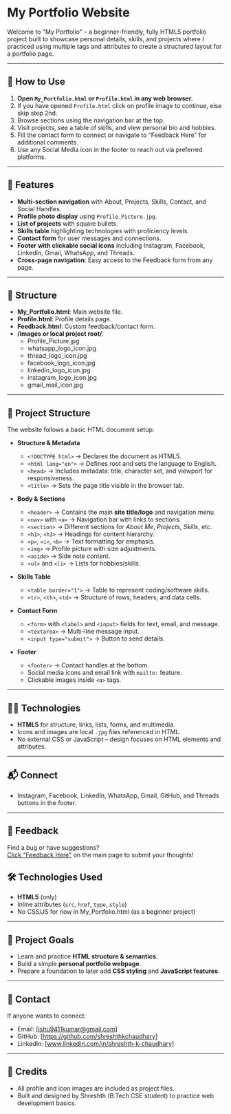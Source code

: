 # My Portfolio Website

Welcome to "My Portfolio" – a beginner-friendly, fully HTML5 portfolio project built to showcase personal details, skills, and projects where I practiced using multiple tags and attributes to create a structured layout for a portfolio page.

---

## 🚀 How to Use

1. **Open `My_Portfolio.html` or `Profile.html` in any web browser.**
2. If you have opened `Profile.html` click on profile image to continue, else skip step 2nd.
3. Browse sections using the navigation bar at the top.
4. Visit projects, see a table of skills, and view personal bio and hobbies.
5. Fill the contact form to connect or navigate to “Feedback Here” for additional comments.
6. Use any Social Media icon in the footer to reach out via preferred platforms.

---

## 🌟 Features

- **Multi-section navigation** with About, Projects, Skills, Contact, and Social Handles.
- **Profile photo display** using `Profile_Picture.jpg`.
- **List of projects** with square bullets.
- **Skills table** highlighting technologies with proficiency levels.
- **Contact form** for user messages and connections.
- **Footer with clickable social icons** including Instagram, Facebook, LinkedIn, Gmail, WhatsApp, and Threads.
- **Cross-page navigation**: Easy access to the Feedback form from any page.

---

## 📁 Structure

- **My_Portfolio.html**: Main website file.
- **Profile.html**: Profile details page.
- **Feedback.html**: Custom feedback/contact form.
- **/images or local project root/**:  
  - Profile_Picture.jpg  
  - whatsapp_logo_icon.jpg  
  - thread_logo_icon.jpg  
  - facebook_logo_icon.jpg  
  - linkedin_logo_icon.jpg  
  - instagram_logo_icon.jpg  
  - gmail_mail_icon.jpg  

---

## 📑 Project Structure  

The website follows a basic HTML document setup:  

- **Structure & Metadata**  
  - `<!DOCTYPE html>` → Declares the document as HTML5.  
  - `<html lang="en">` → Defines root and sets the language to English.  
  - `<head>` → Includes metadata: title, character set, and viewport for responsiveness.  
  - `<title>` → Sets the page title visible in the browser tab.  

- **Body & Sections**  
  - `<header>` → Contains the main **site title/logo** and navigation menu.  
  - `<nav>` with `<a>` → Navigation bar with links to sections.  
  - `<section>` → Different sections for *About Me*, *Projects*, *Skills*, etc.  
  - `<h1>`, `<h3>` → Headings for content hierarchy.  
  - `<p>`, `<i>`, `<b>` → Text formatting for emphasis.  
  - `<img>` → Profile picture with size adjustments.  
  - `<aside>` → Side note content.  
  - `<ul>` and `<li>` → Lists for hobbies/skills.  

- **Skills Table**  
  - `<table border="1">` → Table to represent coding/software skills.  
  - `<tr>`, `<th>`, `<td>` → Structure of rows, headers, and data cells.  

- **Contact Form**  
  - `<form>` with `<label>` and `<input>` fields for text, email, and message.  
  - `<textarea>` → Multi-line message input.  
  - `<input type="submit">` → Button to send details.  

- **Footer**  
  - `<footer>` → Contact handles at the bottom.  
  - Social media icons and email link with `mailto:` feature.  
  - Clickable images inside `<a>` tags.  

---

## 👨‍💻 Technologies

- **HTML5** for structure, links, lists, forms, and multimedia.
- Icons and images are local `.jpg` files referenced in HTML.
- No external CSS or JavaScript – design focuses on HTML elements and attributes.

---

## 📬 Connect

- Instagram, Facebook, LinkedIn, WhatsApp, Gmail, GitHub, and Threads buttons in the footer.

---

## 📝 Feedback

Find a bug or have suggestions?  
[Click "Feedback Here"](Feedback.html) on the main page to submit your thoughts!

## 🛠️ Technologies Used  

- **HTML5** (only)  
- Inline attributes (`src`, `href`, `type`, `style`)  
- No CSS/JS for now in My_Portfolio.html (as a beginner project)  

---

## 📂 Project Goals  

- Learn and practice **HTML structure & semantics**.  
- Build a simple **personal portfolio webpage**.  
- Prepare a foundation to later add **CSS styling** and **JavaScript features**.  

---

## 📧 Contact  

If anyone wants to connect:  
- Email: [ishu9411kumar@gmail.com]  
- GitHub: [https://github.com/shreshthkchaudhary]
- LinkedIn: [www.linkedin.com/in/shreshth-k-chaudhary]

---

## 🙏 Credits

- All profile and icon images are included as project files.
- Built and designed by Shreshth (B.Tech CSE student) to practice web development basics.

